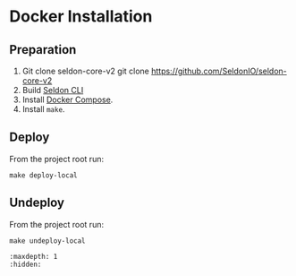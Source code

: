 # Docker Installation

## Preparation

 1. Git clone seldon-core-v2
        git clone https://github.com/SeldonIO/seldon-core-v2
 2. Build [Seldon CLI](../cli.md)
 3. Install [Docker Compose](https://docs.docker.com/compose/install/).
 4. Install `make`.


## Deploy

From the project root run:

```
make deploy-local
```

## Undeploy

From the project root run:

```
make undeploy-local
```

```{toctree}
:maxdepth: 1
:hidden:

```

